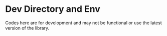 # Dev Directory and Env 
Codes here are for development and may not be functional or use the latest version of the library.


